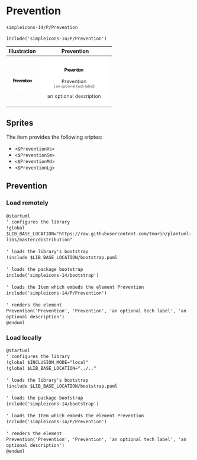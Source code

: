 # Prevention


```text
simpleicons-14/P/Prevention
```

```text
include('simpleicons-14/P/Prevention')
```



| Illustration | Prevention |
| :---: | :---: |
| ![illustration for Illustration](../../simpleicons-14/P/Prevention.png) | ![illustration for Prevention](../../simpleicons-14/P/Prevention.Local.png) |



## Sprites
The item provides the following sriptes:

- `<$PreventionXs>`
- `<$PreventionSm>`
- `<$PreventionMd>`
- `<$PreventionLg>`





## Prevention

### Load remotely
```plantuml
@startuml
' configures the library
!global $LIB_BASE_LOCATION="https://raw.githubusercontent.com/tmorin/plantuml-libs/master/distribution"

' loads the library's bootstrap
!include $LIB_BASE_LOCATION/bootstrap.puml

' loads the package bootstrap
include('simpleicons-14/bootstrap')

' loads the Item which embeds the element Prevention
include('simpleicons-14/P/Prevention')

' renders the element
Prevention('Prevention', 'Prevention', 'an optional tech label', 'an optional description')
@enduml
```

### Load locally
```plantuml
@startuml
' configures the library
!global $INCLUSION_MODE="local"
!global $LIB_BASE_LOCATION="../.."

' loads the library's bootstrap
!include $LIB_BASE_LOCATION/bootstrap.puml

' loads the package bootstrap
include('simpleicons-14/bootstrap')

' loads the Item which embeds the element Prevention
include('simpleicons-14/P/Prevention')

' renders the element
Prevention('Prevention', 'Prevention', 'an optional tech label', 'an optional description')
@enduml
```

